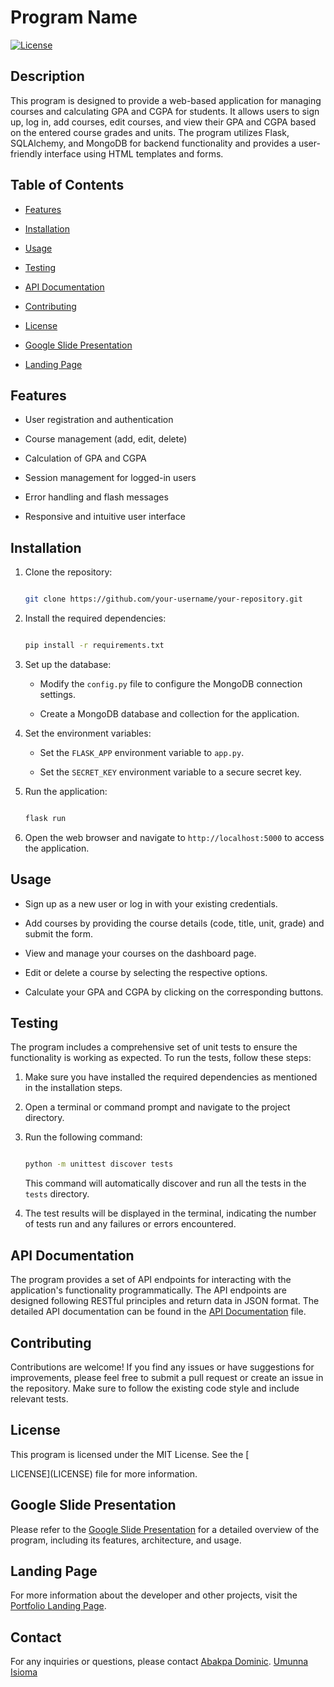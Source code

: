 

# Program Name

[![License](https://img.shields.io/badge/license-MIT-blue.svg)](https://opensource.org/licenses/MIT)

## Description

This program is designed to provide a web-based application for managing courses and calculating GPA and CGPA for students. It allows users to sign up, log in, add courses, edit courses, and view their GPA and CGPA based on the entered course grades and units. The program utilizes Flask, SQLAlchemy, and MongoDB for backend functionality and provides a user-friendly interface using HTML templates and forms.



## Table of Contents

- [Features](#features)

- [Installation](#installation)

- [Usage](#usage)

- [Testing](#testing)

- [API Documentation](#api-documentation)

- [Contributing](#contributing)

- [License](#license)

- [Google Slide Presentation](#google-slide-presentation)

- [Landing Page](#landing-page)

## Features

- User registration and authentication

- Course management (add, edit, delete)

- Calculation of GPA and CGPA

- Session management for logged-in users

- Error handling and flash messages

- Responsive and intuitive user interface

## Installation

1. Clone the repository:

   ```bash

   git clone https://github.com/your-username/your-repository.git

   ```

2. Install the required dependencies:

   ```bash

   pip install -r requirements.txt

   ```

3. Set up the database:

   

   - Modify the `config.py` file to configure the MongoDB connection settings.

   - Create a MongoDB database and collection for the application.

4. Set the environment variables:

   - Set the `FLASK_APP` environment variable to `app.py`.

   - Set the `SECRET_KEY` environment variable to a secure secret key.

5. Run the application:

   ```bash

   flask run

   ```

6. Open the web browser and navigate to `http://localhost:5000` to access the application.

## Usage

- Sign up as a new user or log in with your existing credentials.

- Add courses by providing the course details (code, title, unit, grade) and submit the form.

- View and manage your courses on the dashboard page.

- Edit or delete a course by selecting the respective options.

- Calculate your GPA and CGPA by clicking on the corresponding buttons.

## Testing

The program includes a comprehensive set of unit tests to ensure the functionality is working as expected. To run the tests, follow these steps:

1. Make sure you have installed the required dependencies as mentioned in the installation steps.

2. Open a terminal or command prompt and navigate to the project directory.

3. Run the following command:

   ```bash

   python -m unittest discover tests

   ```

   This command will automatically discover and run all the tests in the `tests` directory.

4. The test results will be displayed in the terminal, indicating the number of tests run and any failures or errors encountered.

## API Documentation

The program provides a set of API endpoints for interacting with the application's functionality programmatically. The API endpoints are designed following RESTful principles and return data in JSON format. The detailed API documentation can be found in the [API Documentation](api_documentation.md) file.

## Contributing

Contributions are welcome! If you find any issues or have suggestions for improvements, please feel free to submit a pull request or create an issue in the repository. Make sure to follow the existing code style and include relevant tests.

## License

This program is licensed under the MIT License. See the [

LICENSE](LICENSE) file for more information.

## Google Slide Presentation

Please refer to the [Google Slide Presentation](https://docs.google.com/presentation/d/1yVzFVcOVpRW-5QsjV1evuQMzs2ZpQFp4lkExLTL_MoA/edit?usp=drivesdk) for a detailed overview of the program, including its features, architecture, and usage.

## Landing Page

For more information about the developer and other projects, visit the [Portfolio Landing Page](http://Isybliss.github.io/portfolio-landing-page).

## Contact

For any inquiries or questions, please contact [Abakpa Dominic](malito:abakpad82@gmail.com).
[Umunna Isioma](malito:isyblissumunna@gmail.com)

